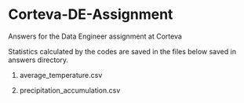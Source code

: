 # Corteva-DE-Assignment
Answers for the Data Engineer assignment at Corteva

Statistics calculated by the codes are saved in the files below saved in answers directory.

1. average_temperature.csv

2. precipitation_accumulation.csv


